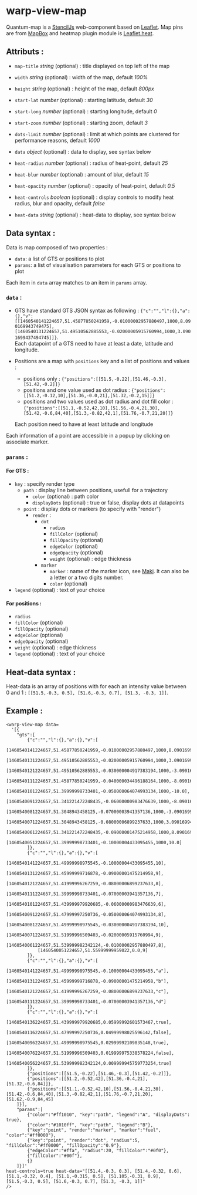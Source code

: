 # warp-view-map

Quantum-map is a [StencilJs](https://stenciljs.com/) web-component based on [Leaflet](https://leafletjs.com/).
Map pins are from [MapBox](https://www.mapbox.com/maki-icons/) and heatmap plugin module is [Leaflet.heat](https://github.com/Vivien-/types-leaflet-heat).

## Attributs :

- `map-title` *string* (optional) : title displayed on top left of the map
- `width` *string* (optional) : width of the map, default *100%*
- `height` *string* (optional) : height of the map, default *800px*
- `start-lat` *number* (optional) : starting latitude, default *30*
- `start-long` *number* (optional) : starting longitude, default *0*
- `start-zoom` *number* (optional) : starting zoom, default *3*
- `dots-limit` *number* (optional) : limit at which points are clustered for performance reasons, default *1000*
- `data` *object* (optional) : data to display, see syntax below

- `heat-radius` *number* (optional) : radius of heat-point, default *25*
- `heat-blur` *number* (optional) : amount of blur, default *15*
- `heat-opacity` *number* (optional) : opacity of heat-point, default *0.5*
- `heat-controls` *boolean* (optional) : display controls to modify heat radius, blur and opacity, default *false*
- `heat-data` *string* (optional) : heat-data to display, see syntax below

## Data syntax :

Data is map composed of two properties :
- `data`: a list of GTS or positions to plot
- `params`: a list of visualisation parameters for each GTS or positions to plot

Each item in `data` array matches to an item in `params` array.


### `data` :

- GTS have standard GTS JSON syntax as following : `{"c":"","l":{},"a":{},"v":[[1460540141224657,51.45877850241959,-0.01000002957880497,1000,8.090169943749475],[1460540131224657,51.49510562885553,-0.02000005915760994,1000,3.0901699437494745]]}`.\
Each datapoint of a GTS need to have at least a date, latitude and longitude.

- Positions are a map with `positions` key and a list of positions and values :
  - positions only : `{"positions":[[51.5,-0.22],[51.46,-0.3],[51.42,-0.2]]}`
  - positions and one value used as dot radius : `{"positions":[[51.2,-0.12,10],[51.36,-0.0,21],[51.32,-0.2,15]]}`
  - positions and two values used as dot radius and dot fill color : `{"positions":[[51.1,-0.52,42,10],[51.56,-0.4,21,30],[51.42,-0.6,84,40],[51.3,-0.82,42,1],[51.76,-0.7,21,20]]}`

  Each position need to have at least latitude and longitude

Each information of a point are accessible in a popup by clicking on associate marker.


### `params` :


#### For GTS :

- `key` : specify render type
  - `path` : display line between positions, usefull for a trajectory
    - `color` (optional) : path color
    - `displayDots` (optional) : true or false, display dots at datapoints
  - `point` : display dots or markers (to specify with "render")
    - `render` :
      - `dot`
        - `radius`
        - `fillColor` (optional)
        - `fillOpacity` (optional)
        - `edgeColor` (optional)
        - `edgeOpacity` (optional)
        - `weight` (optional) : edge thickness
      - `marker`
        - `marker` : name of the marker icon, see [Maki](https://www.mapbox.com/maki-icons/). It can also be a letter or a two digits number.
        - `color` (optional)
- `legend` (optional) : text of your choice

#### For positions : 

- `radius`
- `fillColor` (optional)
- `fillOpacity` (optional)
- `edgeColor` (optional)
- `edgeOpacity` (optional)
- `weight` (optional) : edge thickness
- `legend` (optional) : text of your choice


## Heat-data syntax :

Heat-data is an array of positions with for each an intensity value between 0 and 1 : `[[51.5,-0.3, 0.5], [51.6,-0.3, 0.7], [51.3, -0.3, 1]]`.


## Example :

    <warp-view-map data=
      '[{
        "gts":[
            {"c":"","l":{},"a":{},"v":[
              [1460540141224657,51.45877850241959,-0.01000002957880497,1000,8.090169943749475],
              [1460540131224657,51.49510562885553,-0.02000005915760994,1000,3.0901699437494745],
              [1460540121224657,51.49510562885553,-0.030000004917383194,1000,-3.0901699437494736],
              [1460540111224657,51.45877850241959,-0.040000034496188164,1000,-8.090169943749473],
              [1460540101224657,51.39999998733401,-0.050000064074993134,1000,-10.0],
              [1460540091224657,51.341221472248435,-0.06000000983476639,1000,-8.090169943749475],
              [1460540081224657,51.3048943458125,-0.07000003941357136,1000,-3.0901699437494754],
              [1460540071224657,51.3048943458125,-0.08000006899237633,1000,3.0901699437494723],
              [1460540061224657,51.341221472248435,-0.09000001475214958,1000,8.090169943749473],
              [1460540051224657,51.39999998733401,-0.10000004433095455,1000,10.0]
            ]},
            {"c":"","l":{},"a":{},"v":[
                [1460540141224657,51.49999998975545,-0.10000004433095455,10],
                [1460540131224657,51.45999999716878,-0.09000001475214958,9],
                [1460540121224657,51.41999996267259,-0.08000006899237633,8],
                [1460540111224657,51.39999998733401,-0.07000003941357136,7],
                [1460540101224657,51.439999979920685,-0.06000000983476639,6],
                [1460540091224657,51.47999997250736,-0.050000064074993134,8],
                [1460540081224657,51.49999998975545,-0.030000004917383194,10],
                [1460540071224657,51.51999996509403,-0.02000005915760994,9],
                [1460540061224657,51.539999982342124,-0.01000002957880497,8],
                [1460540051224657,51.55999999959022,0.0,9]
            ]},
            {"c":"","l":{},"a":{},"v":[
                [1460540141224657,51.49999998975545,-0.10000004433095455,"a"],
                [1460540131224657,51.45999999716878,-0.09000001475214958,"b"],
                [1460540121224657,51.41999996267259,-0.08000006899237633,"c"],
                [1460540111224657,51.39999998733401,-0.07000003941357136,"d"]
            ]},
            {"c":"","l":{},"a":{},"v":[
                [1460540136224657,51.439999979920685,0.05999992601573467,true],
                [1460540116224657,51.47999997250736,0.04999998025596142,false],
                [1460540096224657,51.49999998975545,0.02999992109835148,true],
                [1460540076224657,51.51999996509403,0.019999975338578224,false],
                [1460540056224657,51.539999982342124,0.009999945759773254,true]
            ]},
            {"positions":[[51.5,-0.22],[51.46,-0.3],[51.42,-0.2]]},
            {"positions":[[51.2,-0.52,42],[51.36,-0.4,21],[51.32,-0.6,84]]},
            {"positions":[[51.1,-0.52,42,10],[51.56,-0.4,21,30],[51.42,-0.6,84,40],[51.3,-0.82,42,1],[51.76,-0.7,21,20],[51.62,-0.9,84,45]
        ]}],
        "params":[
            {"color":"#ff1010", "key":"path", "legend":"A", "displayDots": true},
            {"color":"#1010ff", "key":"path", "legend":"B"},
            {"key":"point", "render":"marker", "marker":"fuel", "color":"#ff0000"},
            {"key":"point", "render":"dot", "radius":5, "fillColor":"#ff0000", "fillOpacity":"0.9"},
            {"edgeColor":"#ffa", "radius":20, "fillColor":"#0f0"},
            {"fillColor":"#00f"},
            {}
        ]}]'
    heat-controls=true heat-data="[[51.4,-0.3, 0.3], [51.4,-0.32, 0.6], [51.1,-0.32, 0.4], [51.1,-0.315, 0.5], [51.105,-0.31, 0.9], [51.5,-0.3, 0.5], [51.6,-0.3, 0.7], [51.3, -0.3, 1]]"
    />

